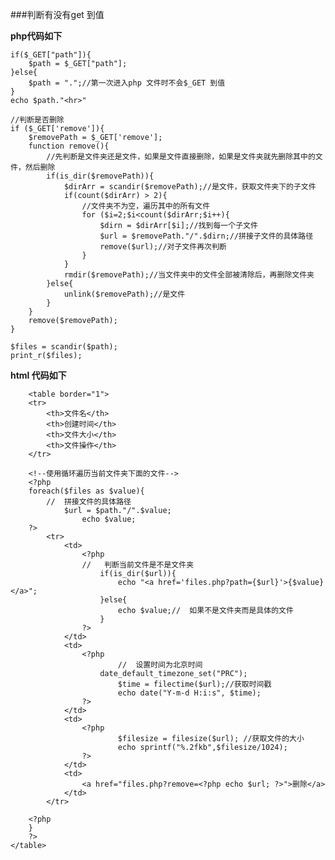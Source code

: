 ###判断有没有get 到值


**php代码如下**

	if($_GET["path"]){
		$path = $_GET["path"];
	}else{
		$path = ".";//第一次进入php 文件时不会$_GET 到值
	}
	echo $path."<hr>"
	
	//判断是否删除
	if ($_GET['remove']){
		$removePath = $_GET['remove'];
		function remove(){
			//先判断是文件夹还是文件，如果是文件直接删除，如果是文件夹就先删除其中的文件，然后删除
			if(is_dir($removePath)){
				$dirArr = scandir($removePath);//是文件，获取文件夹下的子文件
				if(count($dirArr) > 2){
					//文件夹不为空，遍历其中的所有文件
					for ($i=2;$i<count($dirArr;$i++){
						$dirn = $dirArr[$i];//找到每一个子文件
						$url = $removePath."/".$dirn;//拼接子文件的具体路径
						remove($url);//对子文件再次判断
					}
				}
				rmdir($removePath);//当文件夹中的文件全部被清除后，再删除文件夹
			}else{
				unlink($removePath);//是文件
			}
		}
		remove($removePath);
	}
	
	$files = scandir($path);
	print_r($files);
	
	
**html 代码如下**	

		<table border="1">
		<tr>
			<th>文件名</th>
			<th>创建时间</th>
			<th>文件大小</th>
			<th>文件操作</th>
		</tr>
		
		<!--使用循环遍历当前文件夹下面的文件-->
		<?php 
		foreach($files as $value){
			//	拼接文件的具体路径
		    	$url = $path."/".$value;
					echo $value;
		?>
			<tr>
				<td>
					<?php 
					//	 判断当前文件是不是文件夹
						if(is_dir($url)){
							echo "<a href='files.php?path={$url}'>{$value}</a>";
						}else{
							echo $value;//	如果不是文件夹而是具体的文件
						}   
					?>
				</td>
				<td>
					<?php 
							//	设置时间为北京时间
					    date_default_timezone_set("PRC");
							$time = filectime($url);//获取时间戳 
							echo date("Y-m-d H:i:s", $time);
					?>
				</td>
				<td>
					<?php 
					    	$filesize = filesize($url); //获取文件的大小
							echo sprintf("%.2fkb",$filesize/1024);
					?>
				</td>
				<td>
					<a href="files.php?remove=<?php echo $url; ?>">删除</a>
				</td>
			</tr>
			
		<?php 
		} 
		?>
	</table>
	